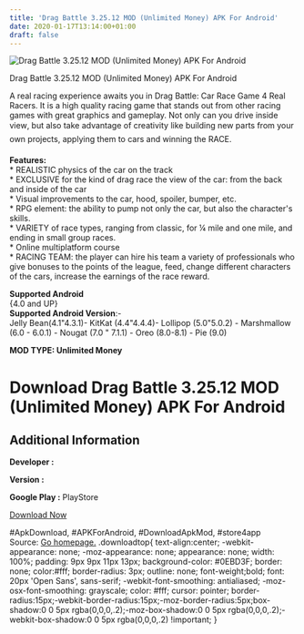 ```yaml
---
title: 'Drag Battle 3.25.12 MOD (Unlimited Money) APK For Android'
date: 2020-01-17T13:14:00+01:00
draft: false
---
```


![Drag Battle 3.25.12 MOD (Unlimited Money) APK For Android](https://i1.wp.com/apkhome.net/wp-content/uploads/2020/01/Drag-Battle-3.25.12-MOD-Unlimited-Money-1.png "Drag Battle 3.25.12 MOD (Unlimited Money) APK For Android")

  

Drag Battle 3.25.12 MOD (Unlimited Money) APK For Android

A real racing experience awaits you in Drag Battle: Car Race Game 4 Real Racers. It is a high quality racing game that stands out from other racing games with great graphics and gameplay. Not only can you drive inside view, but also take advantage of creativity like building new parts from your own projects, applying them to cars and winning the RACE.

**Features:**  
\* REALISTIC physics of the car on the track  
\* EXCLUSIVE for the kind of drag race the view of the car: from the back and inside of the car  
\* Visual improvements to the car, hood, spoiler, bumper, etc.  
\* RPG element: the ability to pump not only the car, but also the character's skills.  
\* VARIETY of race types, ranging from classic, for ¼ mile and one mile, and ending in small group races.  
\* Online multiplatform course  
\* RACING TEAM: the player can hire his team a variety of professionals who give bonuses to the points of the league, feed, change different characters of the cars, increase the earnings of the race reward.

**Supported Android**  
{4.0 and UP}  
**Supported Android Version**:-  
Jelly Bean(4.1"4.3.1)- KitKat (4.4"4.4.4)- Lollipop (5.0"5.0.2) - Marshmallow (6.0 - 6.0.1) - Nougat (7.0 " 7.1.1) - Oreo (8.0-8.1) - Pie (9.0)

**MOD TYPE: Unlimited Money**

Download Drag Battle 3.25.12 MOD (Unlimited Money) APK For Android
==================================================================

Additional Information
----------------------

**Developer :**

**Version :**

**Google Play :** PlayStore

  

[Download Now](https://store4app.co/post/drag-battle-3-25-12-mod-unlimited-money-apk-for-android_1578387960)

  
#ApkDownload, #APKForAndroid, #DownloadApkMod, #store4app  
Source: [Go homepage.](https://store4app.co/post/drag-battle-3-25-12-mod-unlimited-money-apk-for-android_1578387960) .downloadtop{ text-align:center; -webkit-appearance: none; -moz-appearance: none; appearance: none; width: 100%; padding: 9px 9px 11px 13px; background-color: #0EBD3F; border: none; color:#fff; border-radius: 3px; outline: none; font-weight;bold; font: 20px 'Open Sans', sans-serif; -webkit-font-smoothing: antialiased; -moz-osx-font-smoothing: grayscale; color: #fff; cursor: pointer; border-radius:15px;-webkit-border-radius:15px;-moz-border-radius:5px;box-shadow:0 0 5px rgba(0,0,0,.2);-moz-box-shadow:0 0 5px rgba(0,0,0,.2);-webkit-box-shadow:0 0 5px rgba(0,0,0,.2) !important; }